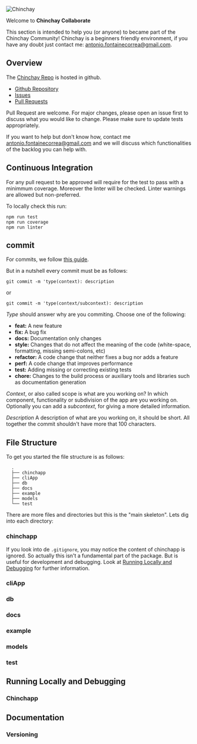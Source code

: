 ![Chinchay](https://chinchay-docs.herokuapp.com/assets/logo.png)



Welcome to **Chinchay Collaborate**

This section is intended to help you (or anyone) to became part of the Chinchay Community! Chinchay is a beginners friendly environment, if you have any doubt just contact me: [antonio.fontainecorrea@gmail.com](antonio.fontainecorrea@gmail.com).

## Overview


The [Chinchay Repo](https://github.com/afontainec/chinchay) is hosted in github.

* [Github Repository](https://github.com/afontainec/chinchay)
* [Issues](https://github.com/afontainec/chinchay/issues)
* [Pull Requests](https://github.com/afontainec/chinchay/pulls)

Pull Request are welcome. For major changes, please open an issue first to discuss what you would like to change. Please make sure to update tests appropriately.

If you want to help but don't know how, contact me [antonio.fontainecorrea@gmail.com](antonio.fontainecorrea@gmail.com) and we will discuss which functionalities of the backlog you can help with.


## Continuous Integration

  For any pull request to be approved will require for the test to pass with a minimmum coverage. Moreover the linter will be checked. Linter warnings are allowed but non-preferred.

  To locally check this run:

  ```
  npm run test
  npm run coverage
  npm run linter
  ```

## commit

For commits, we follow [this guide](https://github.com/angular/angular.js/blob/master/DEVELOPERS.md#commits).

But in a nutshell every commit must be as follows:

```
git commit -m 'type(context): description
```

or

```
git commit -m 'type(context/subcontext): description
```

*Type* should answer why are you commiting. Choose one of the following:

* **feat:** A new feature
* **fix:** A bug fix
* **docs:** Documentation only changes
* **style:** Changes that do not affect the meaning of the code (white-space, formatting, missing semi-colons, etc)
* **refactor:** A code change that neither fixes a bug nor adds a feature
* **perf:** A code change that improves performance
* **test:** Adding missing or correcting existing tests
* **chore:** Changes to the build process or auxiliary tools and libraries such as documentation generation

*Context*, or also called scope is what are you working on? In which component, functionality or subdivision of the app are you working on. Optionally you can add a *subcontext*, for giving a more detailed information.

*Description* A description of what are you working on, it should be short. All together the commit shouldn't have more that 100 characters.


## File Structure

To get you started the file structure is as follows: 

```
  .
  ├── chinchapp                  
  ├── cliApp       
  ├── db   
  ├── docs
  ├── example              
  ├── models
  └── test
```

There are more files and directories but this is the "main skeleton". Lets dig into each directory:

### chinchapp

If you look into de `.gitignore`, you may notice the content of chinchapp is ignored. So actually this isn't a fundamental part of the package. But is useful for development and debugging. Look at [Running Locally and Debugging](#running-locally-and-debugging) for further information.


### cliApp

### db

### docs

### example

### models

### test

## Running Locally and Debugging

### Chinchapp


## Documentation

### Versioning
